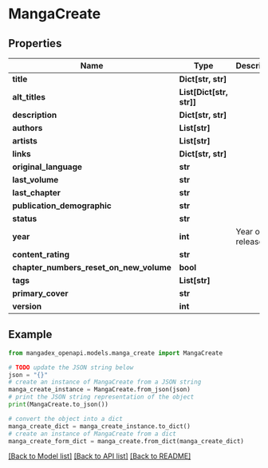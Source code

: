 # MangaCreate


## Properties

Name | Type | Description | Notes
------------ | ------------- | ------------- | -------------
**title** | **Dict[str, str]** |  | 
**alt_titles** | **List[Dict[str, str]]** |  | [optional] 
**description** | **Dict[str, str]** |  | [optional] 
**authors** | **List[str]** |  | [optional] 
**artists** | **List[str]** |  | [optional] 
**links** | **Dict[str, str]** |  | [optional] 
**original_language** | **str** |  | 
**last_volume** | **str** |  | [optional] 
**last_chapter** | **str** |  | [optional] 
**publication_demographic** | **str** |  | [optional] 
**status** | **str** |  | 
**year** | **int** | Year of release | [optional] 
**content_rating** | **str** |  | 
**chapter_numbers_reset_on_new_volume** | **bool** |  | [optional] 
**tags** | **List[str]** |  | [optional] 
**primary_cover** | **str** |  | [optional] 
**version** | **int** |  | [optional] 

## Example

```python
from mangadex_openapi.models.manga_create import MangaCreate

# TODO update the JSON string below
json = "{}"
# create an instance of MangaCreate from a JSON string
manga_create_instance = MangaCreate.from_json(json)
# print the JSON string representation of the object
print(MangaCreate.to_json())

# convert the object into a dict
manga_create_dict = manga_create_instance.to_dict()
# create an instance of MangaCreate from a dict
manga_create_form_dict = manga_create.from_dict(manga_create_dict)
```
[[Back to Model list]](../README.md#documentation-for-models) [[Back to API list]](../README.md#documentation-for-api-endpoints) [[Back to README]](../README.md)


